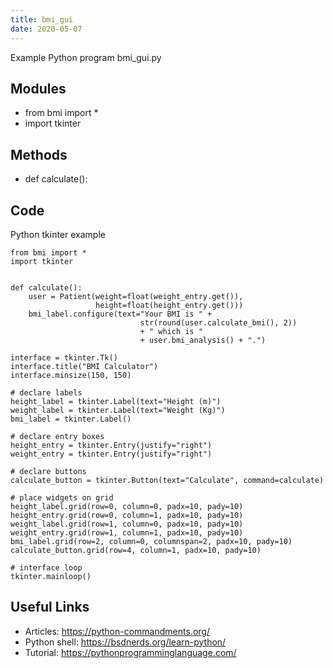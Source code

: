 ```yaml
---
title: bmi_gui
date: 2020-05-07
---
```

Example Python program bmi_gui.py

## Modules

* from bmi import *
* import tkinter

## Methods

* def calculate():

## Code

Python tkinter example

    from bmi import *
    import tkinter
    
    
    def calculate():
        user = Patient(weight=float(weight_entry.get()),
                       height=float(height_entry.get()))
        bmi_label.configure(text="Your BMI is " +
                                 str(round(user.calculate_bmi(), 2))
                                 + " which is "
                                 + user.bmi_analysis() + ".")
    
    interface = tkinter.Tk()
    interface.title("BMI Calculator")
    interface.minsize(150, 150)
    
    # declare labels
    height_label = tkinter.Label(text="Height (m)")
    weight_label = tkinter.Label(text="Weight (Kg)")
    bmi_label = tkinter.Label()
    
    # declare entry boxes
    height_entry = tkinter.Entry(justify="right")
    weight_entry = tkinter.Entry(justify="right")
    
    # declare buttons
    calculate_button = tkinter.Button(text="Calculate", command=calculate)
    
    # place widgets on grid
    height_label.grid(row=0, column=0, padx=10, pady=10)
    height_entry.grid(row=0, column=1, padx=10, pady=10)
    weight_label.grid(row=1, column=0, padx=10, pady=10)
    weight_entry.grid(row=1, column=1, padx=10, pady=10)
    bmi_label.grid(row=2, column=0, columnspan=2, padx=10, pady=10)
    calculate_button.grid(row=4, column=1, padx=10, pady=10)
    
    # interface loop
    tkinter.mainloop()

## Useful Links

- Articles: https://python-commandments.org/
- Python shell: https://bsdnerds.org/learn-python/
- Tutorial: https://pythonprogramminglanguage.com/
